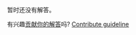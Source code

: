 
暂时还没有解答。

有兴趣[贡献你的解答](https://github.com/BFEdev/BFE.dev-solutions/blob/main/problem/implement-lodash-chunk_zh.md)吗? [Contribute guideline](https://github.com/BFEdev/BFE.dev-solutions#how-to-contribute)
